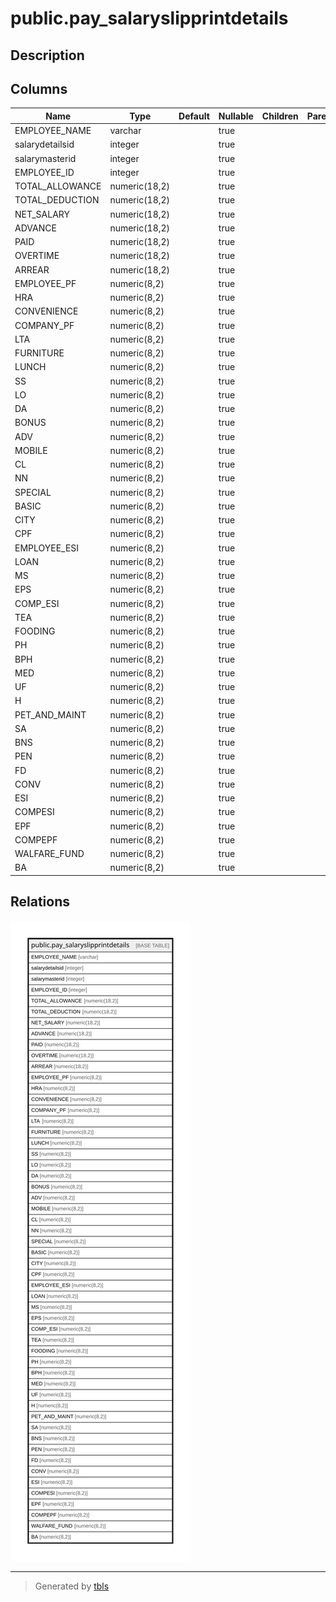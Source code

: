 # public.pay_salaryslipprintdetails

## Description

## Columns

| Name | Type | Default | Nullable | Children | Parents | Comment |
| ---- | ---- | ------- | -------- | -------- | ------- | ------- |
| EMPLOYEE_NAME | varchar |  | true |  |  |  |
| salarydetailsid | integer |  | true |  |  |  |
| salarymasterid | integer |  | true |  |  |  |
| EMPLOYEE_ID | integer |  | true |  |  |  |
| TOTAL_ALLOWANCE | numeric(18,2) |  | true |  |  |  |
| TOTAL_DEDUCTION | numeric(18,2) |  | true |  |  |  |
| NET_SALARY | numeric(18,2) |  | true |  |  |  |
| ADVANCE | numeric(18,2) |  | true |  |  |  |
| PAID | numeric(18,2) |  | true |  |  |  |
| OVERTIME | numeric(18,2) |  | true |  |  |  |
| ARREAR | numeric(18,2) |  | true |  |  |  |
| EMPLOYEE_PF | numeric(8,2) |  | true |  |  |  |
| HRA | numeric(8,2) |  | true |  |  |  |
| CONVENIENCE | numeric(8,2) |  | true |  |  |  |
| COMPANY_PF | numeric(8,2) |  | true |  |  |  |
| LTA | numeric(8,2) |  | true |  |  |  |
| FURNITURE | numeric(8,2) |  | true |  |  |  |
| LUNCH | numeric(8,2) |  | true |  |  |  |
| SS | numeric(8,2) |  | true |  |  |  |
| LO | numeric(8,2) |  | true |  |  |  |
| DA | numeric(8,2) |  | true |  |  |  |
| BONUS | numeric(8,2) |  | true |  |  |  |
| ADV | numeric(8,2) |  | true |  |  |  |
| MOBILE | numeric(8,2) |  | true |  |  |  |
| CL | numeric(8,2) |  | true |  |  |  |
| NN | numeric(8,2) |  | true |  |  |  |
| SPECIAL | numeric(8,2) |  | true |  |  |  |
| BASIC | numeric(8,2) |  | true |  |  |  |
| CITY | numeric(8,2) |  | true |  |  |  |
| CPF | numeric(8,2) |  | true |  |  |  |
| EMPLOYEE_ESI | numeric(8,2) |  | true |  |  |  |
| LOAN | numeric(8,2) |  | true |  |  |  |
| MS | numeric(8,2) |  | true |  |  |  |
| EPS | numeric(8,2) |  | true |  |  |  |
| COMP_ESI | numeric(8,2) |  | true |  |  |  |
| TEA | numeric(8,2) |  | true |  |  |  |
| FOODING | numeric(8,2) |  | true |  |  |  |
| PH | numeric(8,2) |  | true |  |  |  |
| BPH | numeric(8,2) |  | true |  |  |  |
| MED | numeric(8,2) |  | true |  |  |  |
| UF | numeric(8,2) |  | true |  |  |  |
| H | numeric(8,2) |  | true |  |  |  |
| PET_AND_MAINT | numeric(8,2) |  | true |  |  |  |
| SA | numeric(8,2) |  | true |  |  |  |
| BNS | numeric(8,2) |  | true |  |  |  |
| PEN | numeric(8,2) |  | true |  |  |  |
| FD | numeric(8,2) |  | true |  |  |  |
| CONV | numeric(8,2) |  | true |  |  |  |
| ESI | numeric(8,2) |  | true |  |  |  |
| COMPESI | numeric(8,2) |  | true |  |  |  |
| EPF | numeric(8,2) |  | true |  |  |  |
| COMPEPF | numeric(8,2) |  | true |  |  |  |
| WALFARE_FUND | numeric(8,2) |  | true |  |  |  |
| BA | numeric(8,2) |  | true |  |  |  |

## Relations

![er](public.pay_salaryslipprintdetails.svg)

---

> Generated by [tbls](https://github.com/k1LoW/tbls)
